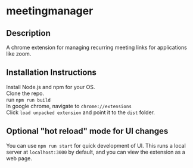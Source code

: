 # meetingmanager

## Description

A chrome extension for managing recurring meeting links for applications like zoom.


## Installation Instructions

Install Node.js and npm for your OS.  
Clone the repo.  
run `npm run build`  
In google chrome, navigate to `chrome://extensions`  
Click `load unpacked extension` and point it to the `dist` folder.  

## Optional "hot reload" mode for UI changes
You can use `npm run start` for quick development of UI. This runs a local server at `localhost:3000` by default, and you can view the extension as a web page. 